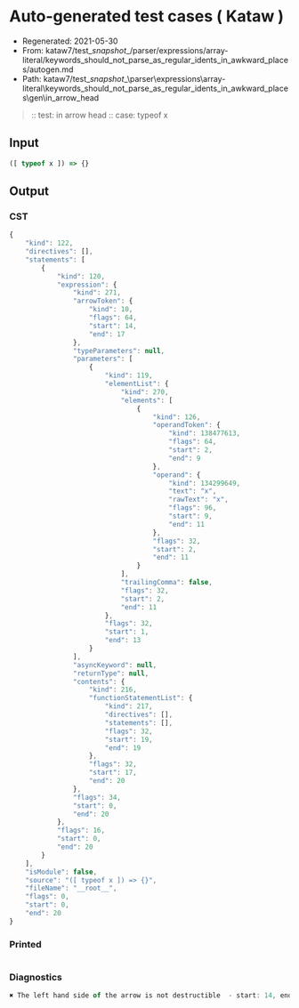 # Auto-generated test cases ( Kataw )
- Regenerated: 2021-05-30
- From: kataw7/test\__snapshot__/parser/expressions/array-literal/keywords_should_not_parse_as_regular_idents_in_awkward_places/autogen.md
- Path: kataw7/test\__snapshot__\parser\expressions\array-literal\keywords_should_not_parse_as_regular_idents_in_awkward_places\gen\in_arrow_head
> :: test: in arrow head
> :: case: typeof x
## Input

`````js
([ typeof x ]) => {}
`````
## Output

### CST

```javascript
{
    "kind": 122,
    "directives": [],
    "statements": [
        {
            "kind": 120,
            "expression": {
                "kind": 271,
                "arrowToken": {
                    "kind": 10,
                    "flags": 64,
                    "start": 14,
                    "end": 17
                },
                "typeParameters": null,
                "parameters": [
                    {
                        "kind": 119,
                        "elementList": {
                            "kind": 270,
                            "elements": [
                                {
                                    "kind": 126,
                                    "operandToken": {
                                        "kind": 138477613,
                                        "flags": 64,
                                        "start": 2,
                                        "end": 9
                                    },
                                    "operand": {
                                        "kind": 134299649,
                                        "text": "x",
                                        "rawText": "x",
                                        "flags": 96,
                                        "start": 9,
                                        "end": 11
                                    },
                                    "flags": 32,
                                    "start": 2,
                                    "end": 11
                                }
                            ],
                            "trailingComma": false,
                            "flags": 32,
                            "start": 2,
                            "end": 11
                        },
                        "flags": 32,
                        "start": 1,
                        "end": 13
                    }
                ],
                "asyncKeyword": null,
                "returnType": null,
                "contents": {
                    "kind": 216,
                    "functionStatementList": {
                        "kind": 217,
                        "directives": [],
                        "statements": [],
                        "flags": 32,
                        "start": 19,
                        "end": 19
                    },
                    "flags": 32,
                    "start": 17,
                    "end": 20
                },
                "flags": 34,
                "start": 0,
                "end": 20
            },
            "flags": 16,
            "start": 0,
            "end": 20
        }
    ],
    "isModule": false,
    "source": "([ typeof x ]) => {}",
    "fileName": "__root__",
    "flags": 0,
    "start": 0,
    "end": 20
}
```

### Printed

```javascript

```

### Diagnostics

```javascript
✖ The left hand side of the arrow is not destructible  - start: 14, end: 17

```

